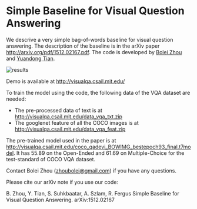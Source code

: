 # Simple Baseline for Visual Question Answering

We descrive a very simple bag-of-words baseline for visual question answering. The description of the baseline is in the arXiv paper http://arxiv.org/pdf/1512.02167.pdf. The code is developed by [Bolei Zhou](http://people.csail.mit.edu/bzhou/) and [Yuandong Tian](http://yuandong-tian.com/).

![results](http://visualqa.csail.mit.edu/example.jpg)


Demo is available at http://visualqa.csail.mit.edu/

To train the model using the code, the following data of the VQA dataset are needed:
- The pre-processed data of text is at http://visualqa.csail.mit.edu/data_vqa_txt.zip
- The googlenet feature of all the COCO images is at http://visualqa.csail.mit.edu/data_vqa_feat.zip

The pre-trained model used in the paper is at http://visualqa.csail.mit.edu/coco_qadevi_BOWIMG_bestepoch93_final.t7model. It has 55.89 on the Open-Ended and 61.69 on Multiple-Choice for the test-standard of COCO VQA dataset.

Contact Bolei Zhou (zhoubolei@gmail.com) if you have any questions.

Please cite our arXiv note if you use our code:

  B. Zhou, Y. Tian, S. Suhkbaatar, A. Szlam, R. Fergus
  Simple Baseline for Visual Question Answering.
  arXiv:1512.02167
